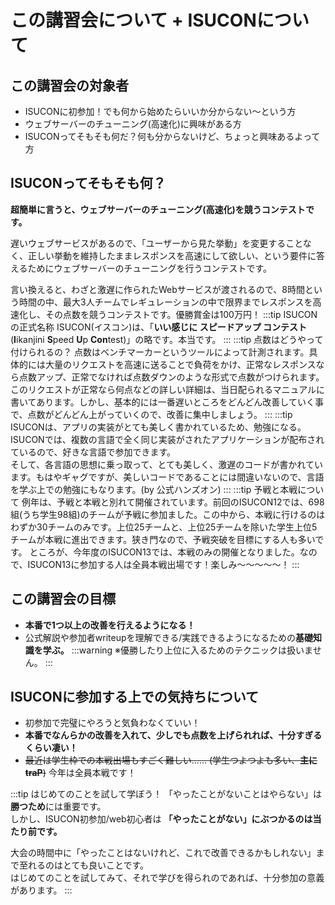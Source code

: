 # この講習会について + ISUCONについて
## この講習会の対象者
- ISUCONに初参加！でも何から始めたらいいか分からない～という方
- ウェブサーバーのチューニング(高速化)に興味がある方
- ISUCONってそもそも何だ？何も分からないけど、ちょっと興味あるよって方

## ISUCONってそもそも何？
**超簡単に言うと、**ウェブサーバーのチューニング(高速化)を競うコンテスト**です。**  

遅いウェブサービスがあるので、「ユーザーから見た挙動」を変更することなく、正しい挙動を維持したままレスポンスを高速にして欲しい、という要件に答えるためにウェブサーバーのチューニングを行うコンテストです。  

言い換えると、わざと激遅に作られたWebサービスが渡されるので、8時間という時間の中、最大3人チームでレギュレーションの中で限界までレスポンスを高速化し、その点数を競うコンテストです。優勝賞金は100万円！
:::tip ISUCONの正式名称
ISUCON(イスコン)は、「**いい感じに スピードアップ コンテスト**(**I**ikanjini **S**peed **U**p **Con**test)」の略です。本当です。
:::
:::tip 点数はどうやって付けられるの？
点数はベンチマーカーというツールによって計測されます。具体的には大量のリクエストを高速に送ることで負荷をかけ、正常なレスポンスなら点数アップ、正常でなければ点数ダウンのような形式で点数がつけられます。  
このリクエストが正常なら何点などの詳しい詳細は、当日配られるマニュアルに書いてあります。しかし、基本的には一番遅いところをどんどん改善していく事で、点数がどんどん上がっていくので、改善に集中しましょう。
:::
:::tip ISUCONは、アプリの実装がとても美しく書かれているため、勉強になる。
ISUCONでは、複数の言語で全く同じ実装がされたアプリケーションが配布されているので、好きな言語で参加できます。  
そして、各言語の思想に乗っ取って、とても美しく、激遅のコードが書かれています。もはやギャグですが、美しいコードであることには間違いないので、言語を学ぶ上での勉強にもなります。(by 公式ハンズオン)
:::
:::tip 予戦と本戦について
例年は、予戦と本戦と別れて開催されています。前回のISUCON12では、698組(うち学生98組)のチームが予戦に参加ました。この中から、本戦に行けるのはわずか30チームのみです。上位25チームと、上位25チームを除いた学生上位5チームが本戦に進出できます。狭き門なので、予戦突破を目標にする人も多いです。
ところが、今年度のISUCON13では、本戦のみの開催となりました。なので、ISUCON13に参加する人は全員本戦出場です！楽しみ～～～～～！
:::

## この講習会の目標
- **本番で1つ以上の改善を行えるようになる！**
- 公式解説や参加者writeupを理解できる/実践できるようになるための**基礎知識を学ぶ。**
:::warning
※優勝したり上位に入るためのテクニックは扱いません。
:::

## ISUCONに参加する上での気持ちについて
- 初参加で完璧にやろうと気負わなくていい！
- **本番でなんらかの改善を入れて、少しでも点数を上げられれば、十分すぎるくらい凄い！**
- ~~最近は学生枠での本戦出場もすごく難しい…… (学生つよつよも多い、**主にtraP**)~~ 今年は全員本戦です！

:::tip はじめてのことを試して学ぼう！
「やったことがないことはやらない」は**勝つため**には重要です。  
しかし、ISUCON初参加/web初心者は **「やったことがない」にぶつかるのは当たり前です。**

大会の時間中に「やったことはないけれど、これで改善できるかもしれない」まで至れるのはとても良いことです。  
はじめてのことを試してみて、それで学びを得られのであれば、十分参加の意義があります。
:::